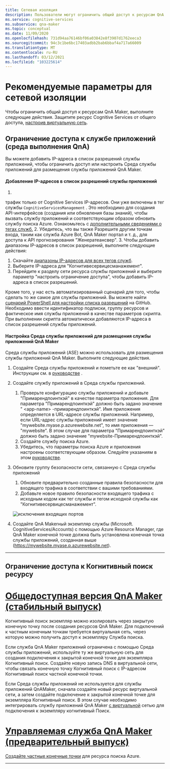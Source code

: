 ```yaml
---
title: Сетевая изоляция
description: Пользователи могут ограничить общий доступ к ресурсам QnA Maker.
ms.service: cognitive-services
ms.subservice: qna-maker
ms.topic: conceptual
ms.date: 11/09/2020
ms.openlocfilehash: 731d94aa76146bf06a03842e8f3907d1762eeca3
ms.sourcegitcommit: 94c3c1be6bc17403adbb2bab6bbaf4a717a66009
ms.translationtype: MT
ms.contentlocale: ru-RU
ms.lasthandoff: 03/12/2021
ms.locfileid: "103225614"
---
```

# <a name="recommended-settings-for-network-isolation"></a>Рекомендуемые параметры для сетевой изоляции

Чтобы ограничить общий доступ к ресурсам QnA Maker, выполните следующие действия. Защитите ресурс Cognitive Services от общего доступа, [настроив виртуальную сеть](../../cognitive-services-virtual-networks.md?tabs=portal).

## <a name="restrict-access-to-app-service-qna-runtime"></a>Ограничение доступа к службе приложений (среда выполнения QnA)

Вы можете добавить IP-адреса в список разрешений службы приложений, чтобы ограничить доступ или настроить Среда службы приложений для размещения службы приложений QnA Maker.

#### <a name="add-ips-to-app-service-allow-list"></a>Добавление IP-адресов в список разрешений службы приложений

1. 
трафик только от Cognitive Services IP-адресов. Они уже включены в тег службы `CognitiveServicesManagement` . Это необходимо для создания API-интерфейсов (создания или обновления базы знаний), чтобы вызвать службу приложений и соответствующим образом обновить службу поиска Azure. Ознакомьтесь с [дополнительными сведениями о тегах служб.](../../../virtual-network/service-tags-overview.md)
2. Убедитесь, что вы также Разрешите другим точкам входа, таким как служба Azure Bot, QnA Maker портал и т. д., для доступа к API прогнозирования "Женератеансвер".
3. Чтобы добавить диапазоны IP-адресов в список разрешений, выполните следующие действия:

   1. Скачайте [диапазоны IP-адресов для всех тегов служб](https://www.microsoft.com/download/details.aspx?id=56519).
   2. Выберите IP-адреса для "Когнитивесервицесманажемент".
   3. Перейдите к разделу сети ресурса службы приложений и выберите параметр "настроить ограничение доступа", чтобы добавить IP-адреса в список разрешений.

Кроме того, у нас есть автоматизированный сценарий для того, чтобы сделать то же самое для службы приложений. Вы можете найти [сценарий PowerShell для настройки списка разрешений](https://github.com/pchoudhari/QnAMakerBackupRestore/blob/master/AddRestrictedIPAzureAppService.ps1) на GitHub. Необходимо ввести идентификатор подписки, группу ресурсов и фактическое имя службы приложений в качестве параметров скрипта. При выполнении скрипта автоматически добавляются IP-адреса в список разрешений службы приложений.

#### <a name="configure-app-service-environment-to-host-qna-maker-app-service"></a>Настройка Среда службы приложений для размещения службы приложений QnA Maker
    
Среда службы приложений (ASE) можно использовать для размещения службы приложений QnA Maker. Выполните следующие действия.

1. Создайте Среда службы приложений и пометьте ее как "внешний". Инструкции см. в [руководстве](../../../app-service/environment/create-external-ase.md) .
2.  Создайте службу приложений в Среда службы приложений.
    1. Проверьте конфигурацию службы приложений и добавьте "Примарендпоинткэй" в качестве параметра приложения. Для параметра "Примарендпоинткэй" должно быть задано значение " \<app-name\> -примарендпоинткэй". Имя приложения определяется в URL-адресе службы приложений. Например, если URL-адрес службы приложений имеет значение "mywebsite.myase.p.azurewebsite.net", то имя приложения — "mywebsite". В этом случае для параметра "Примарендпоинткэй" должно быть задано значение "mywebsite-Примарендпоинткэй".
    2. Создайте службу поиска Azure.
    3. Убедитесь, что параметры поиска Azure и приложения настроены соответствующим образом. 
          Следуйте указаниям в этом [руководстве](../reference-app-service.md?tabs=v1#app-service).
3.  Обновите группу безопасности сети, связанную с Среда службы приложений
    1. Обновите предварительно созданные правила безопасности для входящего трафика в соответствии с вашими требованиями.
    2. Добавьте новое правило безопасности входящего трафика с исходным кодом как тег службы и тегом исходной службы как "Когнитивесервицесманажемент".
       
    ![исключения входящих портов](../media/inbound-ports.png)

4.  Создайте QnA Makerный экземпляр службы (Microsoft. CognitiveServices/Accounts) с помощью Azure Resource Manager, где QnA Maker конечной точке должна быть установлена конечная точка службы приложений, созданная выше (https://mywebsite.myase.p.azurewebsite.net).
    
---

## <a name="restrict-access-to-cognitive-search-resource"></a>Ограничение доступа к Когнитивный поиск ресурсу

# <a name="qna-maker-ga-stable-release"></a>[Общедоступная версия QnA Maker (стабильный выпуск)](#tab/v1)

Когнитивный поиск экземпляр можно изолировать через закрытую конечную точку после создания ресурсов QnA Maker. Для подключений к частным конечным точкам требуется виртуальная сеть, через которую можно получить доступ к экземпляру Служба поиска. 

Если служба QnA Maker приложений ограничена с помощью Среда службы приложений, используйте ту же виртуальную сеть для создания подключения к закрытой конечной точке для экземпляра Когнитивный поиск. Создайте новую запись DNS в виртуальной сети, чтобы связать конечную точку Когнитивный поиск с IP-адресом Когнитивный поиск частной конечной точки. 

Если Среда службы приложений не используется для службы приложений QnAMaker, сначала создайте новый ресурс виртуальной сети, а затем создайте подключение к закрытой конечной точке для экземпляра Когнитивный поиск. В этом случае необходимо интегрировать службу приложений QnA Maker [с виртуальной](https://docs.microsoft.com/azure/app-service/web-sites-integrate-with-vnet) сетью для подключения к экземпляру когнитивный Поиск. 

#  <a name="qna-maker-managed-preview-release"></a>[Управляемая служба QnA Maker (предварительный выпуск)](#tab/v2)

[Создайте частные конечные точки](../reference-private-endpoint.md) для ресурса поиска Azure.

---
